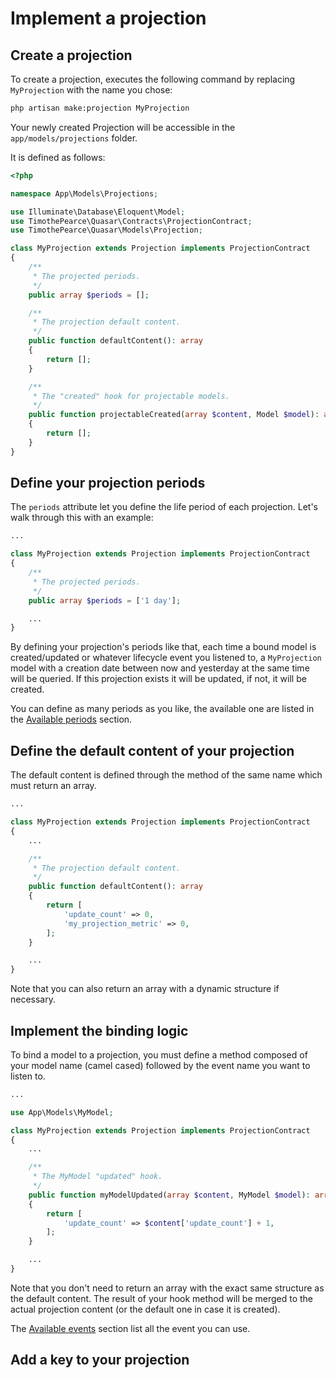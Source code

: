 # Implement a projection

## Create a projection

To create a projection, executes the following command by replacing `MyProjection` with the name you chose:

```bash
php artisan make:projection MyProjection
```

Your newly created Projection will be accessible in the `app/models/projections` folder.

It is defined as follows:

```php title="app/Models/Projections/MyProjection.php"
<?php

namespace App\Models\Projections;

use Illuminate\Database\Eloquent\Model;
use TimothePearce\Quasar\Contracts\ProjectionContract;
use TimothePearce\Quasar\Models\Projection;

class MyProjection extends Projection implements ProjectionContract
{
    /**
     * The projected periods.
     */
    public array $periods = [];

    /**
     * The projection default content.
     */
    public function defaultContent(): array
    {
        return [];
    }

    /**
     * The "created" hook for projectable models.
     */
    public function projectableCreated(array $content, Model $model): array
    {
        return [];
    }
}
```

## Define your projection periods

The `periods` attribute let you define the life period of each projection. Let's walk through this with an example:

```php title="app/Models/Projections/MyProjection.php" {8}
...

class MyProjection extends Projection implements ProjectionContract
{
    /**
     * The projected periods.
     */
    public array $periods = ['1 day'];

    ...
}
```

By defining your projection's periods like that, each time a bound model is created/updated or whatever lifecycle event you listened to, a `MyProjection` model with a creation date between now and yesterday at the same time will be queried. If this projection exists it will be updated, if not, it will be created.

You can define as many periods as you like, the available one are listed in the [Available periods](/getting-started/available-periods) section.

## Define the default content of your projection

The default content is defined through the method of the same name which must return an array.

```php title="app/Models/Projections/MyProjection.php" {10,11,12,13,14,15}
...

class MyProjection extends Projection implements ProjectionContract
{
    ...

    /**
     * The projection default content.
     */
    public function defaultContent(): array
    {
        return [
            'update_count' => 0,
            'my_projection_metric' => 0,
        ];
    }

    ...
}
```

Note that you can also return an array with a dynamic structure if necessary.

## Implement the binding logic

To bind a model to a projection, you must define a method composed of your model name (camel cased) followed by the event name you want to listen to.

```php title="app/Models/Projections/MyProjection.php" {12,13,14,15,16,17}
...

use App\Models\MyModel;

class MyProjection extends Projection implements ProjectionContract
{
    ...

    /**
     * The MyModel "updated" hook.
     */
    public function myModelUpdated(array $content, MyModel $model): array
    {
        return [
            'update_count' => $content['update_count'] + 1,
        ];
    }

    ...
}
```

Note that you don't need to return an array with the exact same structure as the default content. The result of your hook method will be merged to the actual projection content (or the default one in case it is created).

The [Available events](/getting-started/available-events) section list all the event you can use.

## Add a key to your projection

